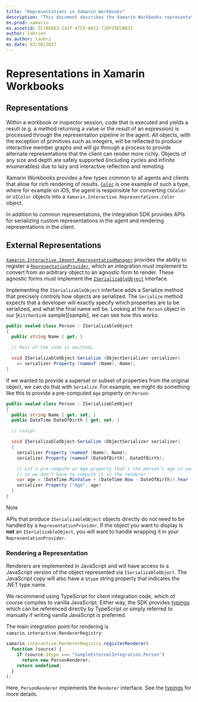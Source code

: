 ```yaml
---
title: "Representations in Xamarin Workbooks"
description: "This document describes the Xamarin Workbooks representation pipeline, which enables the rendering of rich results for any code that returns a value."
ms.prod: xamarin
ms.assetid: 5C7A60E3-1427-47C9-A022-720F25ECB031
author: lobrien
ms.author: laobri
ms.date: 03/30/2017
---
```


# Representations in Xamarin Workbooks

## Representations

Within a workbook or inspector session, code that is executed and yields a
result (e.g. a method returning a value or the result of an expression) is
processed through the representation pipeline in the agent. All objects, with
the exception of primitives such as integers, will be reflected to produce
interactive member graphs and will go through a process to provide alternate
representations that the client can render more richly. Objects of any size and
depth are safely supported (including cycles and infinite enumerables) due to
lazy and interactive reflection and remoting.

Xamarin Workbooks provides a few types common to all agents and clients that
allow for rich rendering of results. [`Color`][xir-color] is one example of such a type,
where for example on iOS, the agent is responsible for converting `CGColor` or
`UIColor` objects into a `Xamarin.Interactive.Representations.Color` object.

In addition to common representations, the integration SDK provides APIs for
serializing custom representations in the agent and rendering representations
in the client.

## External Representations

[`Xamarin.Interactive.IAgent.RepresentationManager`][repman] provides the ability to
register a [`RepresentationProvider`][repp], which an integration must implement to
convert from an arbitrary object to an agnostic form to render. These agnostic
forms must implement the [`ISerializableObject`][serobj] interface.

Implementing the `ISerializableObject` interface adds a Serialize method
that precisely controls how objects are serialized. The `Serialize`
method expects that a developer will exactly specify which properties
are to be serialized, and what the final name will be. Looking at the
`Person` object in our [`KitchenSink` sample][sample], we can see how
this works:

```csharp
public sealed class Person : ISerializableObject
{
  public string Name { get; }

  // Rest of the code is omitted…

  void ISerializableObject.Serialize (ObjectSerializer serializer)
    => serializer.Property (nameof (Name), Name);
}
```

If we wanted to provide a superset or subset of properties from the
original object, we can do that with `Serialize`. For example, we might
do something like this to provide a pre-computed `Age` property on `Person`:

```csharp
public sealed class Person : ISerializableObject
{
  public string Name { get; set; }
  public DateTime DateOfBirth { get; set; }

  // <snip>

  void ISerializableObject.Serialize (ObjectSerializer serializer)
  {
    serializer.Property (nameof (Name), Name);
    serializer.Property (nameof (DateOfBirth), DateOfBirth);

    // Let's pre-compute an Age property that's the person's age in years,
    // so we don't have to compute it in the renderer.
    var age = (DateTime.MinValue + (DateTime.Now - DateOfBirth)).Year - 1;
    serializer.Property ("Age", age)
  }
}
```

> [!NOTE]
> APIs that produce `ISerializableObject` objects directly do
> not need to be handled by a `RepresentationProvider`. If the object you
> want to display is **not** an `ISerializableObject`, you will want to
> handle wrapping it in your `RepresentationProvider`.

### Rendering a Representation

Renderers are implemented in JavaScript and will have access to a JavaScript
version of the object represented via `ISerializableObject`. The JavaScript
copy will also have a `$type` string property that indicates the .NET type
name.

We recommend using TypeScript for client integration code, which of course
compiles to vanilla JavaScript. Either way, the SDK provides [typings][typings]
which can be referenced directly by TypeScript or simply referred to manually
if writing vanilla JavaScript is preferred.

The main integration point for rendering is
`xamarin.interactive.RendererRegistry`:

```js
xamarin.interactive.RendererRegistry.registerRenderer(
  function (source) {
    if (source.$type === "SampleExternalIntegration.Person")
      return new PersonRenderer;
    return undefined;
  }
);
```

Here, `PersonRenderer` implements the `Renderer` interface. See the [typings][typings] for more details.

[typings]: https://github.com/xamarin/Workbooks/blob/master/SDK/typings/xamarin-interactive.d.ts
[xir-color]: https://developer.xamarin.com/api/type/Xamarin.Interactive.Representations.Color/
[repman]: https://developer.xamarin.com/api/type/Xamarin.Interactive.Representations.IRepresentationManager/
[repp]: https://developer.xamarin.com/api/type/Xamarin.Interactive.Representations.RepresentationProvider/
[serobj]: https://developer.xamarin.com/api/type/Xamarin.Interactive.Serialization.ISerializableObject/
